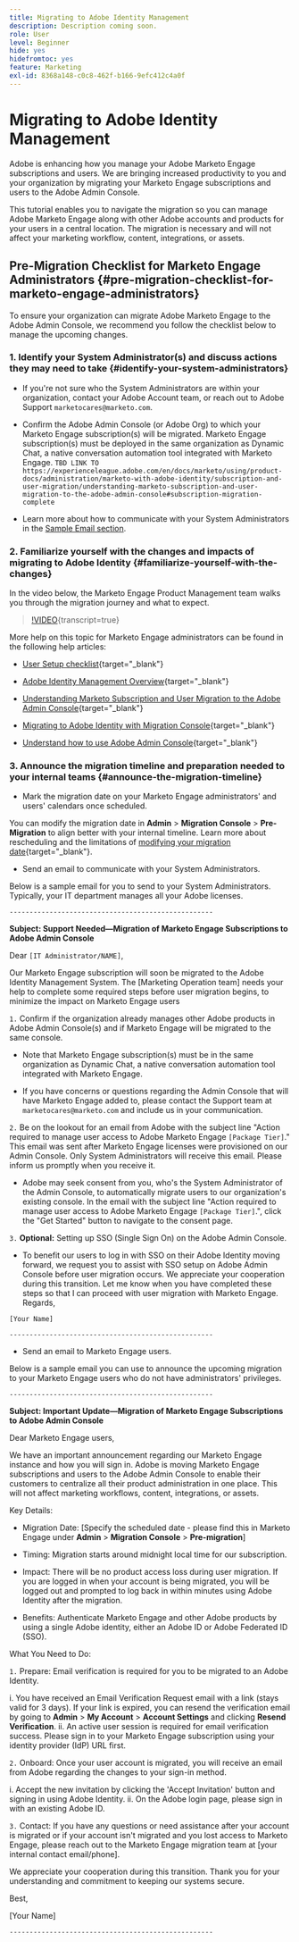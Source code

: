 ```yaml
---
title: Migrating to Adobe Identity Management
description: Description coming soon.
role: User
level: Beginner
hide: yes
hidefromtoc: yes
feature: Marketing
exl-id: 8368a148-c0c8-462f-b166-9efc412c4a0f
---
```

# Migrating to Adobe Identity Management

Adobe is enhancing how you manage your Adobe Marketo Engage subscriptions and users. We are bringing increased productivity to you and your organization by migrating your Marketo Engage subscriptions and users to the Adobe Admin Console.

This tutorial enables you to navigate the migration so you can manage Adobe Marketo Engage along with other Adobe accounts and products for your users in a central location. The migration is necessary and will not affect your marketing workflow, content, integrations, or assets.

## Pre-Migration Checklist for Marketo Engage Administrators {#pre-migration-checklist-for-marketo-engage-administrators}

To ensure your organization can migrate Adobe Marketo Engage to the Adobe Admin Console, we recommend you follow the checklist below to manage the upcoming changes.

### 1. Identify your System Administrator(s) and discuss actions they may need to take {#identify-your-system-administrators}

* If you're not sure who the System Administrators are within your organization, contact your Adobe Account team, or reach out to Adobe Support `marketocares@marketo.com`.

* Confirm the Adobe Admin Console (or Adobe Org) to which your Marketo Engage subscription(s) will be migrated.  Marketo Engage subscription(s) must be deployed in the same organization as Dynamic Chat, a native conversation automation tool integrated with Marketo Engage. 
`TBD LINK TO https://experienceleague.adobe.com/en/docs/marketo/using/product-docs/administration/marketo-with-adobe-identity/subscription-and-user-migration/understanding-marketo-subscription-and-user-migration-to-the-adobe-admin-console#subscription-migration-complete`

* Learn more about how to communicate with your System Administrators in the [Sample Email section](#announce-the-migration-timeline).

### 2. Familiarize yourself with the changes and impacts of migrating to Adobe Identity {#familiarize-yourself-with-the-changes}

In the video below, the Marketo Engage Product Management team walks you through the migration journey and what to expect.

>[!VIDEO](https://video.tv.adobe.com/v/3430920t3/?quality=12&learn=on){transcript=true}

More help on this topic for Marketo Engage administrators can be found in the following help articles:

* [User Setup checklist](https://experienceleague.adobe.com/en/docs/marketo/using/getting-started/initial-setup/user-setup){target="_blank"}

* [Adobe Identity Management Overview](https://experienceleague.adobe.com/en/docs/marketo/using/product-docs/administration/marketo-with-adobe-identity/adobe-identity-management-overview){target="_blank"}

* [Understanding Marketo Subscription and User Migration to the Adobe Admin Console](https://experienceleague.adobe.com/en/docs/marketo/using/product-docs/administration/marketo-with-adobe-identity/subscription-and-user-migration/understanding-marketo-subscription-and-user-migration-to-the-adobe-admin-console){target="_blank"}

* [Migrating to Adobe Identity with Migration Console](https://experienceleague.adobe.com/en/docs/marketo/using/product-docs/administration/marketo-with-adobe-identity/subscription-and-user-migration/migrating-to-adobe-identity){target="_blank"}

* [Understand how to use Adobe Admin Console](https://helpx.adobe.com/enterprise/using/admin-console.html){target="_blank"}

### 3. Announce the migration timeline and preparation needed to your internal teams {#announce-the-migration-timeline}

* Mark the migration date on your Marketo Engage administrators' and users' calendars once scheduled.

You can modify the migration date in **Admin** > **Migration Console** > **Pre-Migration** to align better with your internal timeline. Learn more about rescheduling and the limitations of [modifying your migration date](https://experienceleague.adobe.com/en/docs/marketo/using/product-docs/administration/marketo-with-adobe-identity/subscription-and-user-migration/migrating-to-adobe-identity#pre-migration){target="_blank"}.

* Send an email to communicate with your System Administrators.

Below is a sample email for you to send to your System Administrators. Typically, your IT department manages all your Adobe licenses.

`---------------------------------------------------`

**Subject: Support Needed&mdash;Migration of Marketo Engage Subscriptions to Adobe Admin Console**

Dear `[IT Administrator/NAME]`,

Our Marketo Engage subscription will soon be migrated to the Adobe Identity Management System. The [Marketing Operation team] needs your help to complete some required steps before user migration begins, to minimize the impact on Marketo Engage users

`1.` Confirm if the organization already manages other Adobe products in Adobe Admin Console(s) and if Marketo Engage will be migrated to the same console.

* Note that Marketo Engage subscription(s) must be in the same organization as Dynamic Chat, a native conversation automation tool integrated with Marketo Engage.

* If you have concerns or questions regarding the Admin Console that will have Marketo Engage added to, please contact the Support team at `marketocares@marketo.com` and include us in your communication.

`2.` Be on the lookout for an email from Adobe with the subject line "Action required to manage user access to Adobe Marketo Engage `[Package Tier]`." This email was sent after Marketo Engage licenses were provisioned on our Admin Console. Only System Administrators will receive this email. Please inform us promptly when you receive it.

* Adobe may seek consent from you, who's the System Administrator of the Admin Console, to automatically migrate users to our organization's existing console. In the email with the subject line "Action required to manage user access to Adobe Marketo Engage `[Package Tier]`.", click the "Get Started" button to navigate to the consent page.

`3.` **Optional:** Setting up SSO (Single Sign On) on the Adobe Admin Console.

* To benefit our users to log in with SSO on their Adobe Identity moving forward, we request you to assist with SSO setup on Adobe Admin Console before user migration occurs. 
We appreciate your cooperation during this transition. Let me know when you have completed these steps so that I can proceed with user migration with Marketo Engage.
Regards,

`[Your Name]`

`---------------------------------------------------`

* Send an email to Marketo Engage users.

Below is a sample email you can use to announce the upcoming migration to your Marketo Engage users who do not have administrators' privileges.

`---------------------------------------------------`

**Subject: Important Update&mdash;Migration of Marketo Engage Subscriptions to Adobe Admin Console**

Dear Marketo Engage users,

We have an important announcement regarding our Marketo Engage instance and how you will sign in. Adobe is moving Marketo Engage subscriptions and users to the Adobe Admin Console to enable their customers to centralize all their product administration in one place. This will not affect marketing workflows, content, integrations, or assets.

Key Details:

* Migration Date: [Specify the scheduled date - please find this in Marketo Engage under **Admin** > **Migration Console** > **Pre-migration**]

* Timing: Migration starts around midnight local time for our subscription. 

* Impact: There will be no product access loss during user migration. If you are logged in when your account is being migrated, you will be logged out and prompted to log back in within minutes using Adobe Identity after the migration.

* Benefits: Authenticate Marketo Engage and other Adobe products by using a single Adobe identity, either an Adobe ID or Adobe Federated ID (SSO).

What You Need to Do:

`1.` Prepare: Email verification is required for you to be migrated to an Adobe Identity. 

i. You have received an Email Verification Request email with a link (stays valid for 3 days). If your link is expired, you can resend the verification email by going to **Admin** > **My Account** > **Account Settings** and clicking **Resend Verification**.
ii. An active user session is required for email verification success. Please sign in to your Marketo Engage subscription using your identity provider (IdP) URL first.

`2.` Onboard: Once your user account is migrated, you will receive an email from Adobe regarding the changes to your sign-in method. 

i. Accept the new invitation by clicking the 'Accept Invitation' button and signing in using Adobe Identity. 
ii. On the Adobe login page, please sign in with an existing Adobe ID. 

`3.` Contact: If you have any questions or need assistance after your account is migrated or if your account isn't migrated and you lost access to Marketo Engage, please reach out to the Marketo Engage migration team at [your internal contact email/phone].

We appreciate your cooperation during this transition. Thank you for your understanding and commitment to keeping our systems secure.

Best,

[Your Name]

`---------------------------------------------------`
